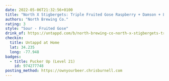 ```yaml
---
date: 2022-05-06T21:32:56+0100
title: "North X Stigbergets: Triple Fruited Gose Raspberry + Damson + Lingonberry"
authors: "North Brewing Co."
rating: 3
style: "Sour - Fruited Gose"
drink_of: https://untappd.com/b/north-brewing-co-north-x-stigbergets-triple-fruited-gose-raspberry-damson-lingonberry/4675306
checkin:
  title: Untappd at Home
  lat: 34.235
  long: -77.948
badges:
  - title: Pucker Up (Level 21)
    id: 974277748
posting_method: https://ownyourbeer.chrisburnell.com
---
```


